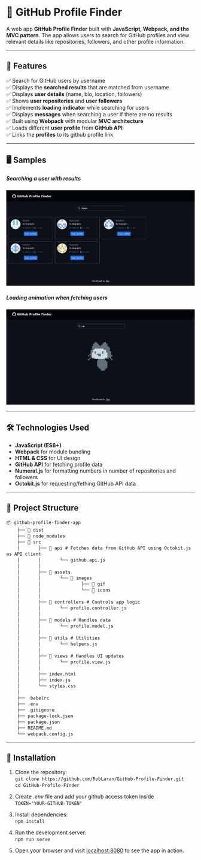 # 👤 GitHub Profile Finder

A web app **GitHub Profile Finder** built with **JavaScript, Webpack, and the MVC pattern**. The app allows users to search for GitHub profiles and view relevant details like repositories, followers, and other profile information.

---

## 🚀 Features
✅ Search for GitHub users by username  
✅ Displays the **searched results** that are matched from username  
✅ Displays **user details** (name, bio, location, followers)  
✅ Shows **user repositories** and **user followers**  
✅ Implements **loading indicator** while searching for users  
✅ Displays **messages** when searching a user if there are no results  
✅ Built using **Webpack** with modular **MVC architecture**  
✅ Loads different **user profile** from **GitHub API**  
✅ Links the **profiles** to its github profile link  

---

## 🖥️ Samples

##### Searching a user with results
![Main display](./samples/main.png)

##### Loading animation when fetching users
![Loading display](./samples/loading.png)

---

## 🛠️ Technologies Used
- **JavaScript (ES6+)**
- **Webpack** for module bundling
- **HTML & CSS** for UI design
- **GitHub API** for fetching profile data
- **Numeral.js** for formatting numbers in number of repositories and followers
- **Octokit.js** for requesting/fething GitHub API data

---

## 📂 Project Structure

    📦 github-profile-finder-app
        ├── 📂 dist
        ├── 📂 node_modules
        ├── 📂 src
        │       ├── 📂 api # Fetches data from GitHub API using Octokit.js as API client
        │       │       └── github.api.js
        │       │
        │       ├── 📂 assets
        │       │       └── 📂 images
        │       │               ├── 📂 gif
        │       │               └── 📂 icons
        │       │
        │       ├── 📂 controllers # Controls app logic
        │       │       └── profile.controller.js 
        │       │
        │       ├── 📂 models # Handles data
        │       │       └── profile.model.js 
        │       │
        │       ├── 📂 utils # Utilities
        │       │       └── helpers.js
        │       │
        │       ├── 📂 views # Handles UI updates
        │       │       └── profile.view.js
        │       │
        │       ├── index.html
        │       ├── index.js
        │       └── styles.css
        │       
        ├── .babelrc
        ├── .env
        ├── .gitignore
        ├── package-lock.json
        ├── package.json
        ├── README.md
        └── webpack.config.js

---

## 🔧 Installation

1. Clone the repository:  
    `git clone https://github.com/RobLaran/GitHub-Profile-Finder.git`  
    `cd GitHub-Profile-Finder`  

2. Create *.env* file and add your github access token inside  
    `TOKEN="YOUR-GITHUB-TOKEN"`  

2. Install dependencies:  
    `npm install`  

3. Run the development server:  
    `npm run serve`  

4. Open your browser and visit [localhost:8080](http://localhost:8080) to see the app in action.  
